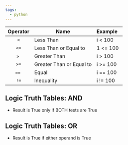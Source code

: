 ```yaml
---
tags:
  - python
---
```



| Operator | Name                     | Example   |
| :------: | ------------------------ | --------- |
|   `<`    | Less Than                | i < 100   |
|   `<=`   | Less Than or Equal to    | 1 <= 100  |
|   `>`    | Greater Than             | i > 100   |
|   `>=`   | Greater Than or Equal to | i >= 100  |
|  `==`    | Equal                    | i == 100  |
|   `!=`   | Inequality               | i != 100  |

## Logic Truth Tables: AND

- Result is True only if BOTH tests are True

## Logic Truth Tables: OR

- Result is True if either operand is True
